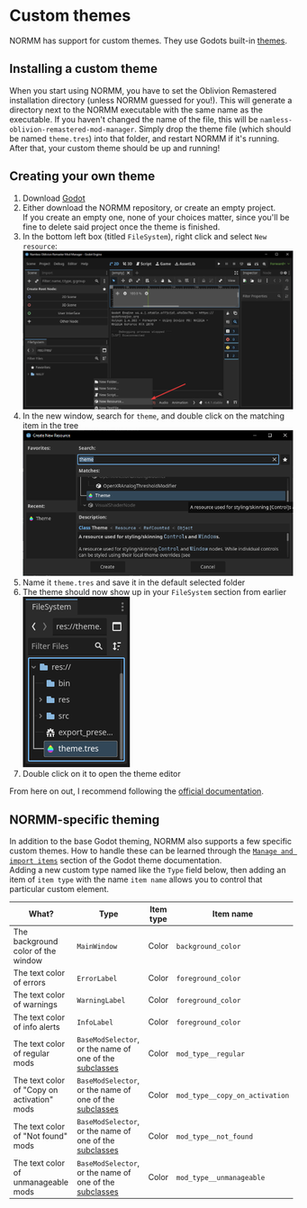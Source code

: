 # Custom themes
NORMM has support for custom themes. They use Godots built-in [themes](https://docs.godotengine.org/en/stable/tutorials/ui/gui_using_theme_editor.html).

## Installing a custom theme
When you start using NORMM, you have to set the Oblivion Remastered installation directory (unless NORMM guessed for you!). This will generate a directory next to the NORMM executable with the same name as the executable. If you haven't changed the name of the file, this will be `namless-oblivion-remastered-mod-manager`. Simply drop the theme file (which should be named `theme.tres`) into that folder, and restart NORMM if it's running. After that, your custom theme should be up and running!

## Creating your own theme
1) Download [Godot](https://godotengine.org/)
2) Either download the NORMM repository, or create an empty project.  
    If you create an empty one, none of your choices matter, since you'll be fine to delete said project once the theme is finished.
3) In the bottom left box (titled `FileSystem`), right click and select `New resource`:  
    ![Creating new Godot resource](/docs/res/godot-new-resource.png)
4) In the new window, search for `theme`, and double click on the matching item in the tree  
    ![Creating a Godot theme](/docs/res/godot-create-theme.png)
5) Name it `theme.tres` and save it in the default selected folder
6) The theme should now show up in your `FileSystem` section from earlier  
    ![Theme file in the Godot FileSystem](/docs/res/godot-theme-in-filesystem.png)
7) Double click on it to open the theme editor

From here on out, I recommend following the [official documentation](https://docs.godotengine.org/en/stable/tutorials/ui/gui_using_theme_editor.html).

## NORMM-specific theming
In addition to the base Godot theming, NORMM also supports a few specific custom themes. How to handle these can be learned through the [`Manage and import items`](https://docs.godotengine.org/en/stable/tutorials/ui/gui_using_theme_editor.html#manage-and-import-items) section of the Godot theme documentation.  
Adding a new custom type named like the `Type` field below, then adding an item of `item type` with the name `item name` allows you to control that particular custom element.

| What?                                       | Type                                                                                                           | Item type | Item name                      |
|---------------------------------------------|----------------------------------------------------------------------------------------------------------------|-----------|--------------------------------|
| The background color of the window          | `MainWindow`                                                                                                   | Color     | `background_color`             |
| The text color of errors                    | `ErrorLabel`                                                                                                   | Color     | `foreground_color`             |
| The text color of warnings                  | `WarningLabel`                                                                                                 | Color     | `foreground_color`             |
| The text color of info alerts               | `InfoLabel`                                                                                                    | Color     | `foreground_color`             |
| The text color of regular mods              | `BaseModSelector`, or the name of one of the [subclasses](/project/src/helper_scripts/components/mod_selector) | Color     | `mod_type__regular`            |
| The text color of "Copy on activation" mods | `BaseModSelector`, or the name of one of the [subclasses](/project/src/helper_scripts/components/mod_selector) | Color     | `mod_type__copy_on_activation` |
| The text color of "Not found" mods          | `BaseModSelector`, or the name of one of the [subclasses](/project/src/helper_scripts/components/mod_selector) | Color     | `mod_type__not_found`          |
| The text color of unmanageable mods         | `BaseModSelector`, or the name of one of the [subclasses](/project/src/helper_scripts/components/mod_selector) | Color     | `mod_type__unmanageable`       |
